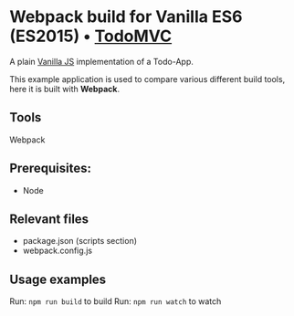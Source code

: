 # Webpack build for Vanilla ES6 (ES2015) • [TodoMVC](http://todomvc.com)

A plain [Vanilla JS](http://todomvc.com/examples/vanillajs/) implementation of a Todo-App.

This example application is used to compare various different build tools, here it is built with **Webpack**.

## Tools
Webpack

## Prerequisites:
* Node

## Relevant files
* package.json (scripts section)
* webpack.config.js

## Usage examples
Run: `npm run build` to build
Run: `npm run watch` to watch